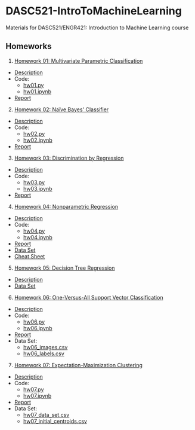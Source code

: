 # DASC521-IntroToMachineLearning
Materials for DASC521/ENGR421: Introduction to Machine Learning course

## Homeworks
1. [Homework 01: Multivariate Parametric Classification](https://github.com/melihcanyardi/DASC521-IntroToMachineLearning/tree/main/hw01)
  - [Description](https://github.com/melihcanyardi/DASC521-IntroToMachineLearning/blob/main/hw01/hw01_description.pdf)
  - Code:
    - [hw01.py](https://github.com/melihcanyardi/DASC521-IntroToMachineLearning/blob/main/hw01/hw1.py)
    - [hw01.ipynb](https://github.com/melihcanyardi/DASC521-IntroToMachineLearning/blob/main/hw01/hw01.ipynb)
  - [Report](https://github.com/melihcanyardi/DASC521-IntroToMachineLearning/blob/main/hw01/hw01.pdf)
2. [Homework 02: Naïve Bayes' Classifier](https://github.com/melihcanyardi/DASC521-IntroToMachineLearning/tree/main/hw02)
  - [Description](https://github.com/melihcanyardi/DASC521-IntroToMachineLearning/blob/main/hw02/hw02_description.pdf)
  - Code:
    - [hw02.py](https://github.com/melihcanyardi/DASC521-IntroToMachineLearning/blob/main/hw02/hw02.py)
    - [hw02.ipynb](https://github.com/melihcanyardi/DASC521-IntroToMachineLearning/blob/main/hw02/hw02.ipynb)
  - [Report](https://github.com/melihcanyardi/DASC521-IntroToMachineLearning/blob/main/hw02/hw02.pdf)
 3. [Homework 03: Discrimination by Regression](https://github.com/melihcanyardi/DASC521-IntroToMachineLearning/tree/main/hw03)
  - [Description](https://github.com/melihcanyardi/DASC521-IntroToMachineLearning/blob/main/hw03/hw03_description.pdf)
  - Code:
    - [hw03.py](https://github.com/melihcanyardi/DASC521-IntroToMachineLearning/blob/main/hw03/hw03.py)
    - [hw03.ipynb](https://github.com/melihcanyardi/DASC521-IntroToMachineLearning/blob/main/hw03/hw03.ipynb)
  - [Report](https://github.com/melihcanyardi/DASC521-IntroToMachineLearning/blob/main/hw03/hw03.pdf)
4. [Homework 04: Nonparametric Regression](https://github.com/melihcanyardi/DASC521-IntroToMachineLearning/tree/main/hw04)
  - [Description](https://github.com/melihcanyardi/DASC521-IntroToMachineLearning/blob/main/hw04/hw04_description.pdf)
  - Code:
    - [hw04.py](https://github.com/melihcanyardi/DASC521-IntroToMachineLearning/blob/main/hw04/hw04.py)
    - [hw04.ipynb](https://github.com/melihcanyardi/DASC521-IntroToMachineLearning/blob/main/hw04/hw04.ipynb)
  - [Report](https://github.com/melihcanyardi/DASC521-IntroToMachineLearning/blob/main/hw04/hw04.pdf)
  - [Data Set](https://github.com/melihcanyardi/DASC521-IntroToMachineLearning/blob/main/hw04/hw04_data_set.csv)
  - [Cheat Sheet](https://github.com/melihcanyardi/DASC521-IntroToMachineLearning/blob/main/hw04/hw04_cheat_sheet.pdf)
5. [Homework 05: Decision Tree Regression](https://github.com/melihcanyardi/DASC521-IntroToMachineLearning/tree/main/hw05)
  - [Description](https://github.com/melihcanyardi/DASC521-IntroToMachineLearning/blob/main/hw05/hw05_description.pdf)
  - [Data Set](https://github.com/melihcanyardi/DASC521-IntroToMachineLearning/blob/main/hw05/hw05_data_set.csv)
6. [Homework 06: One-Versus-All Support Vector Classification](https://github.com/melihcanyardi/DASC521-IntroToMachineLearning/tree/main/hw06)
  - [Description](https://github.com/melihcanyardi/DASC521-IntroToMachineLearning/blob/main/hw06/hw06_description.pdf)
  - Code:
    - [hw06.py](https://github.com/melihcanyardi/DASC521-IntroToMachineLearning/blob/main/hw06/hw06.py)
    - [hw06.ipynb](https://github.com/melihcanyardi/DASC521-IntroToMachineLearning/blob/main/hw06/hw06.ipynb)
  - [Report](https://github.com/melihcanyardi/DASC521-IntroToMachineLearning/blob/main/hw06/hw06.pdf)
  - Data Set:
    - [hw06_images.csv](https://github.com/melihcanyardi/DASC521-IntroToMachineLearning/blob/main/hw06/hw06_images.csv)
    - [hw06_labels.csv](https://github.com/melihcanyardi/DASC521-IntroToMachineLearning/blob/main/hw06/hw06_labels.csv)
7. [Homework 07: Expectation-Maximization Clustering](https://github.com/melihcanyardi/DASC521-IntroToMachineLearning/tree/main/hw07)
  - [Description](https://github.com/melihcanyardi/DASC521-IntroToMachineLearning/blob/main/hw07/hw07_description.pdf)
  - Code:
    - [hw07.py](https://github.com/melihcanyardi/DASC521-IntroToMachineLearning/blob/main/hw07/hw07.py)
    - [hw07.ipynb](https://github.com/melihcanyardi/DASC521-IntroToMachineLearning/blob/main/hw07/hw07.ipynb)
  - [Report](https://github.com/melihcanyardi/DASC521-IntroToMachineLearning/blob/main/hw07/hw07.pdf)
  - Data Set:
    - [hw07_data_set.csv](https://github.com/melihcanyardi/DASC521-IntroToMachineLearning/blob/main/hw07/hw07_data_set.csv)
    - [hw07_initial_centroids.csv](https://github.com/melihcanyardi/DASC521-IntroToMachineLearning/blob/main/hw07/hw07_initial_centroids.csv)
